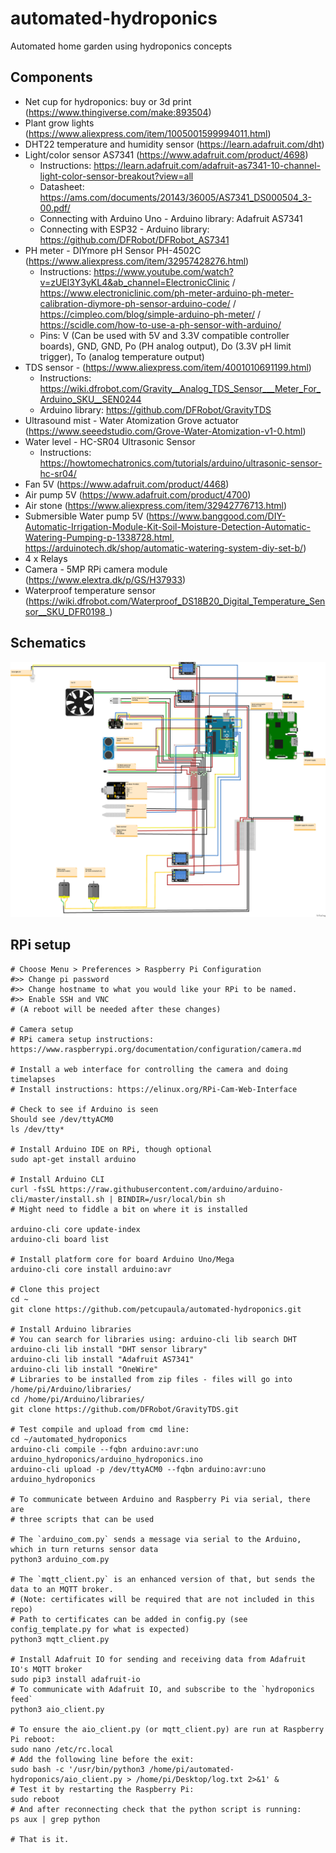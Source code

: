 # automated-hydroponics
Automated home garden using hydroponics concepts

## Components

* Net cup for hydroponics: buy or 3d print (https://www.thingiverse.com/make:893504)
* Plant grow lights (https://www.aliexpress.com/item/1005001599994011.html)
* DHT22 temperature and humidity sensor (https://learn.adafruit.com/dht)
* Light/color sensor AS7341 (https://www.adafruit.com/product/4698)
  * Instructions: https://learn.adafruit.com/adafruit-as7341-10-channel-light-color-sensor-breakout?view=all
  * Datasheet: https://ams.com/documents/20143/36005/AS7341_DS000504_3-00.pdf/
  * Connecting with Arduino Uno - Arduino library: Adafruit AS7341
  * Connecting with ESP32 - Arduino library: https://github.com/DFRobot/DFRobot_AS7341
* PH meter - DIYmore pH Sensor PH-4502C (https://www.aliexpress.com/item/32957428276.html)
  * Instructions: https://www.youtube.com/watch?v=zUEl3Y3yKL4&ab_channel=ElectronicClinic / https://www.electroniclinic.com/ph-meter-arduino-ph-meter-calibration-diymore-ph-sensor-arduino-code/ / https://cimpleo.com/blog/simple-arduino-ph-meter/ / https://scidle.com/how-to-use-a-ph-sensor-with-arduino/
  * Pins: V (Can be used with 5V and 3.3V compatible controller boards), GND, GND, Po (PH analog output), Do (3.3V pH limit trigger), To (analog temperature output)
* TDS sensor - (https://www.aliexpress.com/item/4001010691199.html)
  * Instructions: https://wiki.dfrobot.com/Gravity__Analog_TDS_Sensor___Meter_For_Arduino_SKU__SEN0244
  * Arduino library: https://github.com/DFRobot/GravityTDS
* Ultrasound mist - Water Atomization Grove actuator (https://www.seeedstudio.com/Grove-Water-Atomization-v1-0.html)
* Water level - HC-SR04 Ultrasonic Sensor
  * Instructions: https://howtomechatronics.com/tutorials/arduino/ultrasonic-sensor-hc-sr04/
* Fan 5V (https://www.adafruit.com/product/4468)
* Air pump 5V (https://www.adafruit.com/product/4700) 
* Air stone (https://www.aliexpress.com/item/32942776713.html)
* Submersible Water pump 5V (https://www.banggood.com/DIY-Automatic-Irrigation-Module-Kit-Soil-Moisture-Detection-Automatic-Watering-Pumping-p-1338728.html, https://arduinotech.dk/shop/automatic-watering-system-diy-set-b/)
* 4 x Relays
* Camera - 5MP RPi camera module (https://www.elextra.dk/p/GS/H37933)
* Waterproof temperature sensor (https://wiki.dfrobot.com/Waterproof_DS18B20_Digital_Temperature_Sensor__SKU_DFR0198_)

## Schematics

![Schematics](hydroponics_schematic_bb.png?raw=true "Schematics")

## RPi setup

```
# Choose Menu > Preferences > Raspberry Pi Configuration
#>> Change pi password
#>> Change hostname to what you would like your RPi to be named.
#>> Enable SSH and VNC
# (A reboot will be needed after these changes)

# Camera setup
# RPi camera setup instructions: https://www.raspberrypi.org/documentation/configuration/camera.md

# Install a web interface for controlling the camera and doing timelapses
# Install instructions: https://elinux.org/RPi-Cam-Web-Interface

# Check to see if Arduino is seen
Should see /dev/ttyACM0
ls /dev/tty*

# Install Arduino IDE on RPi, though optional
sudo apt-get install arduino

# Install Arduino CLI
curl -fsSL https://raw.githubusercontent.com/arduino/arduino-cli/master/install.sh | BINDIR=/usr/local/bin sh
# Might need to fiddle a bit on where it is installed

arduino-cli core update-index
arduino-cli board list

# Install platform core for board Arduino Uno/Mega
arduino-cli core install arduino:avr

# Clone this project
cd ~
git clone https://github.com/petcupaula/automated-hydroponics.git

# Install Arduino libraries
# You can search for libraries using: arduino-cli lib search DHT
arduino-cli lib install "DHT sensor library"
arduino-cli lib install "Adafruit AS7341"
arduino-cli lib install "OneWire"
# Libraries to be installed from zip files - files will go into  /home/pi/Arduino/libraries/
cd /home/pi/Arduino/libraries/
git clone https://github.com/DFRobot/GravityTDS.git

# Test compile and upload from cmd line:
cd ~/automated_hydroponics
arduino-cli compile --fqbn arduino:avr:uno arduino_hydroponics/arduino_hydroponics.ino 
arduino-cli upload -p /dev/ttyACM0 --fqbn arduino:avr:uno arduino_hydroponics

# To communicate between Arduino and Raspberry Pi via serial, there are 
# three scripts that can be used

# The `arduino_com.py` sends a message via serial to the Arduino, which in turn returns sensor data
python3 arduino_com.py

# The `mqtt_client.py` is an enhanced version of that, but sends the data to an MQTT broker. 
# (Note: certificates will be required that are not included in this repo)
# Path to certificates can be added in config.py (see config_template.py for what is expected)
python3 mqtt_client.py

# Install Adafruit IO for sending and receiving data from Adafruit IO's MQTT broker
sudo pip3 install adafruit-io
# To communicate with Adafruit IO, and subscribe to the `hydroponics feed`
python3 aio_client.py

# To ensure the aio_client.py (or mqtt_client.py) are run at Raspberry Pi reboot:
sudo nano /etc/rc.local
# Add the following line before the exit:
sudo bash -c '/usr/bin/python3 /home/pi/automated-hydroponics/aio_client.py > /home/pi/Desktop/log.txt 2>&1' &
# Test it by restarting the Raspberry Pi:
sudo reboot
# And after reconnecting check that the python script is running:
ps aux | grep python

# That is it.
```
